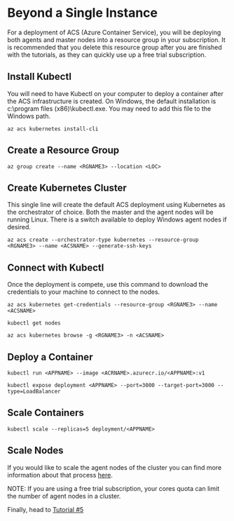 # Beyond a Single Instance

For a deployment of ACS (Azure Container Service), you will be deploying both agents and master nodes into a resource group in your subscription.  It is recommended that you delete this resource group after you are finished with the tutorials, as they can quickly use up a free trial subscription. 

## Install Kubectl

You will need to have Kubectl on your computer to deploy a container after the ACS infrastructure is created.  On Windows, the default installation is c:\program files (x86)\kubectl.exe. You may need to add this file to the Windows path. 
```
az acs kubernetes install-cli
```

## Create a Resource Group

```
az group create --name <RGNAME3> --location <LOC>
```

## Create Kubernetes Cluster

This single line will create the default ACS deployment using Kubernetes as the orchestrator of choice.  Both the master and the agent nodes will be running Linux.  There is a switch available to deploy Windows agent nodes if desired.

```
az acs create --orchestrator-type kubernetes --resource-group <RGNAME3> --name <ACSNAME> --generate-ssh-keys
```

## Connect with Kubectl

Once the deployment is compete, use this command to download the credentials to your machine to connect to the nodes.

```
az acs kubernetes get-credentials --resource-group <RGNAME3> --name <ACSNAME>

kubectl get nodes

az acs kubernetes browse -g <RGNAME3> -n <ACSNAME>
```

## Deploy a Container

```
kubectl run <APPNAME> --image <ACRNAME>.azurecr.io/<APPNAME>:v1

kubectl expose deployment <APPNAME> --port=3000 --target-port=3000 --type=LoadBalancer
```

## Scale Containers

```
kubectl scale --replicas=5 deployment/<APPNAME>
``` 

## Scale Nodes

If you would like to scale the agent nodes of the cluster you can find more information about that process [here](https://docs.microsoft.com/en-us/azure/container-service/kubernetes/container-service-scale).

NOTE: If you are using a free trial subscription, your cores quota can limit the number of agent nodes in a cluster.

Finally, head to [Tutorial #5](/Tutorials/Tutorial5_AKS.md)


